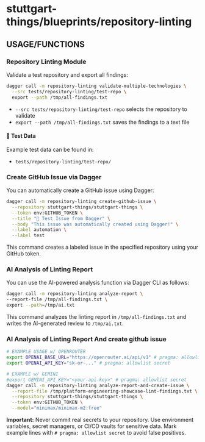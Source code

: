 # stuttgart-things/blueprints/repository-linting

## USAGE/FUNCTIONS

### Repository Linting Module

Validate a test repository and export all findings:

```bash
dagger call -m repository-linting validate-multiple-technologies \
  --src tests/repository-linting/test-repo \
  export --path /tmp/all-findings.txt
```

- `--src tests/repository-linting/test-repo` selects the repository to validate
- `export --path /tmp/all-findings.txt` saves the findings to a text file

#### 📂 Test Data

Example test data can be found in:
- `tests/repository-linting/test-repo/`

### Create GitHub Issue via Dagger

You can automatically create a GitHub issue using Dagger:

```bash
dagger call -m repository-linting create-github-issue \
  --repository stuttgart-things/stuttgart-things \
  --token env:GITHUB_TOKEN \
  --title "🧪 Test Issue from Dagger" \
  --body "This issue was automatically created using Dagger!" \
  --label automation \
  --label test
```

This command creates a labeled issue in the specified repository using your GitHub token.

### AI Analysis of Linting Report

You can use the AI-powered analysis function via Dagger CLI as follows:

```sh
dagger call -m repository-linting analyze-report \
--report-file /tmp/all-findings.txt \
export --path=/tmp/ai.txt
```

This command analyzes the linting report in `/tmp/all-findings.txt` and writes the AI-generated review to `/tmp/ai.txt`.

### AI Analysis of Linting Report And create github issue

```sh
# EXAMPLE USAGE w/ OPENROUTER
export OPENAI_BASE_URL="https://openrouter.ai/api/v1" # pragma: allowlist secret
export OPENAI_API_KEY="sk-or-..." # pragma: allowlist secret

# EXAMPLE w/ GEMINI
#export GEMINI_API_KEY="<your-api-key>" # pragma: allowlist secret
dagger call -m repository-linting analyze-report-and-create-issue \
  --report-file /tmp/platform-engineering-showcase-lint-findings.txt \
  --repository stuttgart-things/stuttgart-things \
  --token env:GITHUB_TOKEN \
  --model="minimax/minimax-m2:free"
```

**Important:** Never commit real secrets to your repository. Use environment variables, secret managers, or CI/CD vaults for sensitive data. Mark example lines with `# pragma: allowlist secret` to avoid false positives.
